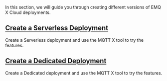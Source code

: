 In this section, we will guide you through creating different versions of EMQ X Cloud deployments.

## [Create a Serverless Deployment](./serverless.md)

Create a Serverless deployment and use the MQTT X tool to try the features.

## [Create a Dedicated Deployment](./dedicated.md)

Create a Dedicated deployment and use the MQTT X tool to try the features.